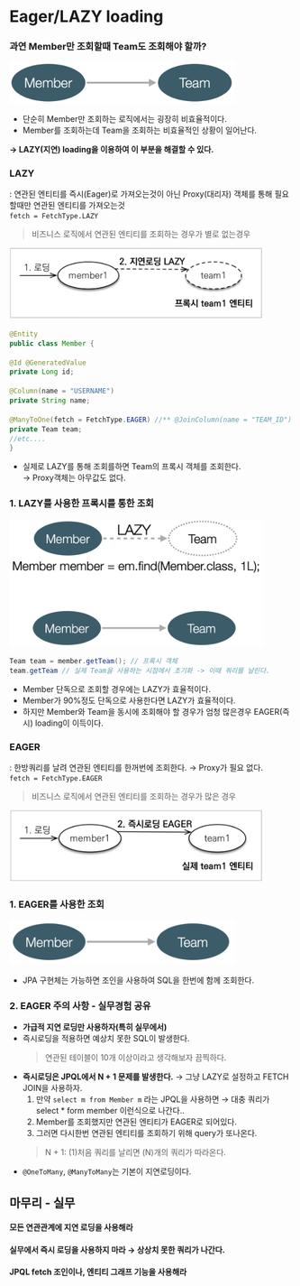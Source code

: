 # Eager/LAZY loading
### 과연 Member만 조회할때 Team도 조회해야 할까?
<img width=400px src=./img/when-member-get-team.png>

- 단순히 Member만 조회하는 로직에서는 굉장히 비효율적이다.
- Member를 조회하는데 Team을 조회하는 비효율적인 상황이 일어난다.

**&rarr; LAZY(지연) loading을 이용하여 이 부분을 해결할 수 있다.**

### LAZY
: 연관된 엔티티를 즉시(Eager)로 가져오는것이 아닌 Proxy(대리자) 객체를 통해 필요할때만 연관된 엔티티를 가져오는것  
`fetch = FetchType.LAZY`  
> 비즈니스 로직에서 연관된 엔티티를 조회하는 경우가 별로 없는경우

<img width=450px src=./img/lazy-loading.png>

```java
@Entity
public class Member {

@Id @GeneratedValue 
private Long id;

@Column(name = "USERNAME")
private String name; 

@ManyToOne(fetch = FetchType.EAGER) //** @JoinColumn(name = "TEAM_ID")
private Team team;
//etc....
}
```
- 실제로 LAZY를 통해 조회를하면 Team의 프록시 객체를 조회한다.  
  &rarr; Proxy객체는 아무값도 없다.

### 1. LAZY를 사용한 프록시를 통한 조회
<img width=450px src=./img/lazy-proxy-find.png>

```java
Team team = member.getTeam(); // 프록시 객체
team.getTeam // 실제 Team을 사용하는 시점에서 초기화 -> 이때 쿼리를 날린다.
```
- Member 단독으로 조회할 경우에는 LAZY가 효율적이다.
- Member가 90%정도 단독으로 사용한다면 LAZY가 효율적이다.
- 하지만 Member와 Team을 동시에 조회해야 할 경우가 엄청 많은경우 EAGER(즉시) loading이 이득이다.

### EAGER
: 한방쿼리를 날려 연관된 엔티티를 한꺼번에 조회한다. &rarr; Proxy가 필요 없다.  
`fetch = FetchType.EAGER`  
> 비즈니스 로직에서 연관된 엔티티를 조회하는 경우가 많은 경우

<img width=450px src=./img/eager-loading.png>

### 1. EAGER를 사용한 조회
<img width=400px src=./img/eager-find.png>

- JPA 구현체는 가능하면 조인을 사용하여 SQL을 한번에 함께 조회한다.

### 2. EAGER 주의 사항 - 실무경험 공유 
- **가급적 지연 로딩만 사용하자(특히 실무에서)**
- 즉시로딩을 적용하면 예상치 못한 SQL이 발생한다.
  > 연관된 테이블이 10개 이상이라고 생각해보자 끔찍하다.
- **즉시로딩은 JPQL에서 N + 1 문제를 발생한다.** &rarr; 그냥 LAZY로 설정하고 FETCH JOIN을 사용하자.
  1. 만약 `select m from Member m` 라는 JPQL을 사용하면 &rarr; 대충 쿼리가 select * form member 이런식으로 나간다..
  2. Member를 조회했지만 연관된 엔티티가 EAGER로 되어있다.
  3. 그러면 다시한번 연관된 엔티티를 조회하기 위해 query가 또나온다.
    > N + 1: (1)처음 쿼리를 날리면 (N)개의 쿼리가 따라온다.
- `@OneToMany`, `@ManyToMany`는 기본이 지연로딩이다.

## 마무리 - 실무 
#### 모든 연관관계에 지연 로딩을 사용해라
#### 실무에서 즉시 로딩을 사용하지 마라 &rarr; 상상치 못한 쿼리가 나간다.
#### JPQL fetch 조인이나, 엔티티 그래프 기능을 사용해라
